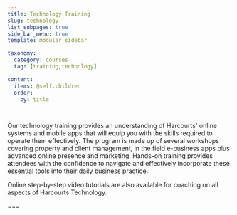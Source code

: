 ```yaml
---
title: Technology Training
slug: technology
list_subpages: true
side_bar_menu: true
template: modular_sidebar

taxonomy:
  category: courses
  tag: [training,technology]

content:
  items: @self.children
  order:
    by: title

---
```


Our technology training provides an understanding of Harcourts' online systems and mobile apps that will equip you with the skills required to operate them effectively. The program is made up of several workshops covering property and client management, in the field e-business apps plus advanced online presence and marketing. Hands-on training provides attendees with the confidence to navigate and effectively incorporate these essential tools into their daily business practice.

Online step-by-step video tutorials are also available for coaching on all aspects of Harcourts Technology.

===
